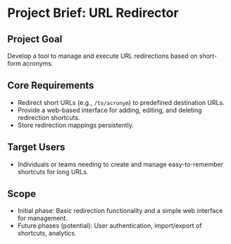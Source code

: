 # Project Brief: URL Redirector

## Project Goal
Develop a tool to manage and execute URL redirections based on short-form acronyms.

## Core Requirements
- Redirect short URLs (e.g., `/to/acronym`) to predefined destination URLs.
- Provide a web-based interface for adding, editing, and deleting redirection shortcuts.
- Store redirection mappings persistently.

## Target Users
- Individuals or teams needing to create and manage easy-to-remember shortcuts for long URLs.

## Scope
- Initial phase: Basic redirection functionality and a simple web interface for management.
- Future phases (potential): User authentication, import/export of shortcuts, analytics.
